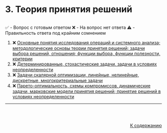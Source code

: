 #

<div id="readme-top" style="display: flex; align-items: center; justify-content: space-between;">
  <h1>3. Теория принятия решений</h1>
</div>

✅ - Вопрос с готовым ответом
❌ - На вопрос нет ответа
⚠️ - Правильность ответа под крайним сомнением

<ol>
  <li>❌ <a href="#1"> Основные понятия исследования операций и системного анализа; методологические основы теории принятия решений; задачи выбора решений, отношения; функции выбора, функции полезности, критерии </a></li>
  <li>❌ <a href="#2"> Детерминированные, стохастические задачи, задачи в условиях неопределенности </a></li>
  <li>❌ <a href="#3"> Задачи скалярной оптимизации, линейные, нелинейные, дискретные, многокритериальные задачи </a></li>
  <li>❌ <a href="#4"> Парето-оптимальность, схемы компромиссов, динамические задачи, марковские модели принятия решений; принятие решений в условиях неопределенности </a></li>
</ol>
<hr/>
<br />

##

<p align="right"><a href="#readme-top">К содержанию</a></p>
